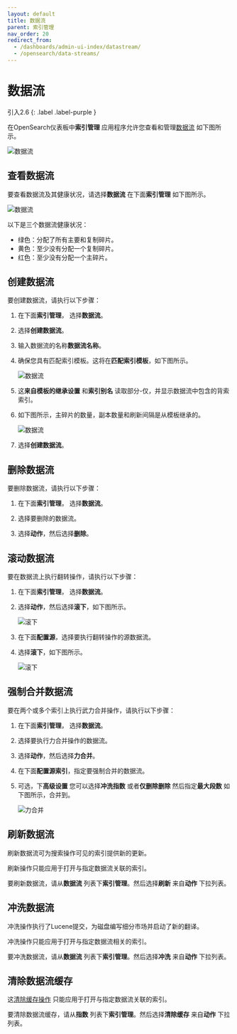 ```yaml
---
layout: default
title: 数据流
parent: 索引管理
nav_order: 20
redirect_from:
  - /dashboards/admin-ui-index/datastream/
  - /opensearch/data-streams/
---
```


# 数据流
引入2.6
{: .label .label-purple }

在OpenSearch仪表板中**索引管理** 应用程序允许您查看和管理[数据流]({{site.url}}{{site.baseurl}}/im-plugin/data-streams/) 如下图所示。

![数据流]({{site.url}}{{site.baseurl}}/images/admin-ui-index/datastreams1.png)

## 查看数据流

要查看数据流及其健康状况，请选择**数据流** 在下面**索引管理** 如下图所示。

![数据流]({{site.url}}{{site.baseurl}}/images/admin-ui-index/datastreams5.png)

以下是三个数据流健康状况：

- 绿色：分配了所有主要和复制碎片。
- 黄色：至少没有分配一个复制碎片。
- 红色：至少没有分配一个主碎片。

## 创建数据流

要创建数据流，请执行以下步骤：

1. 在下面**索引管理**， 选择**数据流**。

1. 选择**创建数据流**。

1. 输入数据流的名称**数据流名称**。

1. 确保您具有匹配索引模板。这将在**匹配索引模板**，如下图所示。

    ![数据流]({{site.url}}{{site.baseurl}}/images/admin-ui-index/datastreams3.png)

1. 这**来自模板的继承设置** 和**索引别名** 读取部分-仅，并显示数据流中包含的背索索引。

1. 如下图所示，主碎片的数量，副本数量和刷新间隔是从模板继承的。

    ![数据流]({{site.url}}{{site.baseurl}}/images/admin-ui-index/datastreams4.png)

1. 选择**创建数据流**。

## 删除数据流

要删除数据流，请执行以下步骤：

1. 在下面**索引管理**， 选择**数据流**。

1. 选择要删除的数据流。

1. 选择**动作**，然后选择**删除**。

## 滚动数据流

要在数据流上执行翻转操作，请执行以下步骤：

1. 在下面**索引管理**， 选择**数据流**。

1. 选择**动作**，然后选择**滚下**，如下图所示。

    ![滚下]({{site.url}}{{site.baseurl}}/images/admin-ui-index/rollover1.png)

1. 在下面**配置源**，选择要执行翻转操作的源数据流。

1. 选择**滚下**，如下图所示。

    ![滚下]({{site.url}}{{site.baseurl}}/images/admin-ui-index/rollover3.png)

## 强制合并数据流

要在两个或多个索引上执行武力合并操作，请执行以下步骤：

1. 在下面**索引管理**， 选择**数据流**。

1. 选择要执行力合并操作的数据流。

1. 选择**动作**，然后选择**力合并**。

1. 在下面**配置源索引**，指定要强制合并的数据流。

1. 可选，下**高级设置** 您可以选择**冲洗指数** 或者**仅删除删除** 然后指定**最大段数** 如下图所示，合并到。

    ![力合并]({{site.url}}{{site.baseurl}}/images/admin-ui-index/forcemerge2.png)

## 刷新数据流

刷新数据流可为搜索操作可见的索引提供新的更新。

刷新操作只能应用于打开与指定数据流关联的索引。

要刷新数据流，请从**数据流** 列表下**索引管理**。然后选择**刷新** 来自**动作** 下拉列表。

## 冲洗数据流

冲洗操作执行了Lucene提交，为磁盘编写细分市场并启动了新的翻译。

冲洗操作只能应用于打开与指定数据流相关的索引。

要冲洗数据流，请从**数据流** 列表下**索引管理**。然后选择**冲洗** 来自**动作** 下拉列表。

## 清除数据流缓存

这[清除缓存操作]({{site.url}}{{site.baseurl}}/api-reference/index-apis/clear-index-cache/) 只能应用于打开与指定数据流关联的索引。

要清除数据流缓存，请从**指数** 列表下**索引管理**。然后选择**清除缓存** 来自**动作** 下拉列表。

